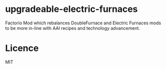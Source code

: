 # upgradeable-electric-furnaces
Factorio Mod which rebalances DoubleFurnace and Electric Furnaces mods to be more
in-line with AAI recipes and technology advancement.

# Licence
MIT